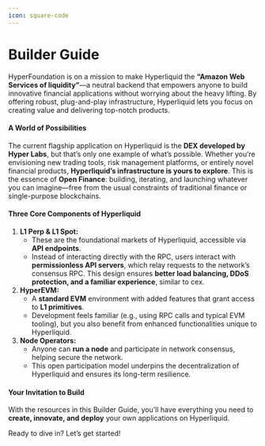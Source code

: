 ```yaml
---
icon: square-code
---
```


# Builder Guide

HyperFoundation is on a mission to make Hyperliquid the **“Amazon Web Services of liquidity”**—a neutral backend that empowers anyone to build innovative financial applications without worrying about the heavy lifting. By offering robust, plug-and-play infrastructure, Hyperliquid lets you focus on creating value and delivering top-notch products.

#### A World of Possibilities

The current flagship application on Hyperliquid is the **DEX developed by Hyper Labs**, but that’s only one example of what’s possible. Whether you’re envisioning new trading tools, risk management platforms, or entirely novel financial products, **Hyperliquid’s infrastructure is yours to explore**. This is the essence of **Open Finance**: building, iterating, and launching whatever you can imagine—free from the usual constraints of traditional finance or single-purpose blockchains.

#### Three Core Components of Hyperliquid

1. **L1 Perp & L1 Spot:**
   * These are the foundational markets of Hyperliquid, accessible via **API endpoints**.
   * Instead of interacting directly with the RPC, users interact with **permissionless API servers**, which relay requests to the network’s consensus RPC. This design ensures **better load balancing, DDoS protection, and a familiar experience**, similar to cex.
2. **HyperEVM:**
   * A **standard EVM** environment with added features that grant access to **L1 primitives**.
   * Development feels familiar (e.g., using RPC calls and typical EVM tooling), but you also benefit from enhanced functionalities unique to Hyperliquid.
3. **Node Operators:**
   * Anyone can **run a node** and participate in network consensus, helping secure the network.
   * This open participation model underpins the decentralization of Hyperliquid and ensures its long-term resilience.

#### Your Invitation to Build

With the resources in this Builder Guide, you’ll have everything you need to **create, innovate, and deploy** your own applications on Hyperliquid.

Ready to dive in? Let’s get started!
